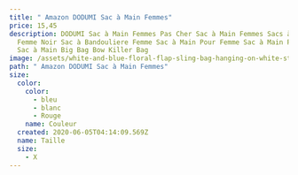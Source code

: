 ```yaml
---
title: " Amazon DODUMI Sac à Main Femmes"
price: 15,45
description: DODUMI Sac à Main Femmes Pas Cher Sac à Main Femmes Sacs à Main
  Femme Noir Sac à Bandouliere Femme Sac à Main Pour Femme Sac à Main Pour Femme
  Sac à Main Big Bag Bow Killer Bag
image: /assets/white-and-blue-floral-flap-sling-bag-hanging-on-white-steel-904350.jpg
path: " Amazon DODUMI Sac à Main Femmes"
size:
  color:
    color:
      - bleu
      - blanc
      - Rouge
    name: Couleur
  created: 2020-06-05T04:14:09.569Z
  name: Taille
  size:
    - X
---
```

